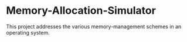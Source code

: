 # Memory-Allocation-Simulator
This project addresses the various memory-management schemes in an operating system.
